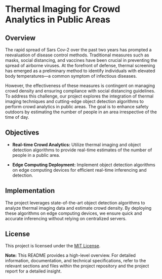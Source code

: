 # Thermal Imaging for Crowd Analytics in Public Areas

## Overview

The rapid spread of Sars Cov-2 over the past two years has prompted a reevaluation of disease control methods. Traditional measures such as masks, social distancing, and vaccines have been crucial in preventing the spread of airborne viruses. At the forefront of defense, thermal screening has emerged as a preliminary method to identify individuals with elevated body temperatures—a common symptom of infectious diseases.

However, the effectiveness of these measures is contingent on managing crowd density and ensuring compliance with social distancing guidelines. To address this challenge, our project explores the integration of thermal imaging techniques and cutting-edge object detection algorithms to perform crowd analytics in public areas. The goal is to enhance safety outdoors by estimating the number of people in an area irrespective of the time of day.

## Objectives

- **Real-time Crowd Analytics:** Utilize thermal imaging and object detection algorithms to provide real-time estimates of the number of people in a public area.

- **Edge Computing Deployment:** Implement object detection algorithms on edge computing devices for efficient real-time inferencing and detection.

## Implementation

The project leverages state-of-the-art object detection algorithms to analyze thermal imaging data and estimate crowd density. By deploying these algorithms on edge computing devices, we ensure quick and accurate inferencing without relying on centralized servers.



## License

This project is licensed under the [MIT License](LICENSE).



**Note:** This README provides a high-level overview. For detailed information, documentation, and technical specifications, refer to the relevant sections and files within the project repository and the project report for a detailed insight.
